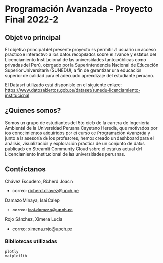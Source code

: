 # Programación Avanzada - Proyecto Final 2022-2


## Objetivo principal
El objetivo principal del presente proyecto es permitir al usuario un acceso práctico e interactivo a los datos recopilados sobre el avance y estatus del Licenciamiento Institucional de las universidades tanto públicas como privadas del Perú, otorgado por la Superintendencia Nacional de Educación Superior Universitaria (SUNEDU), a fin de garantizar una educación superior de calidad para el adecuado aprendizaje del estudiante peruano.

El Dataset utilizado está disponible en el siguiente enlace: https://www.datosabiertos.gob.pe/dataset/sunedu-licenciamiento-institucional

## ¿Quienes somos?
Somos un grupo de estudiantes del 5to ciclo de la carrera de Ingeniería Ambiental de la Universidad Peruana Cayetano Heredia, que motivados por los conocimientos adquiridos por el curso de Programación Avanzada y junto a la asesoría de los profesores, hemos creado un dashboard para el análisis, visualización y exploración práctica de un conjunto de datos publicado en Streamlit Community Cloud sobre el estatus actual del Licenciamiento Institucional de las universidades peruanas.

## Contáctanos
Chávez Escudero, Richerd Joacin
- correo: richerd.chavez@upch.pe

Damazo Minaya, Isai Calep
- correo: isai.damazo@upch.pe

Rojo Sánchez, Ximena Lucía
- correo: ximena.rojo@upch.pe

### Bibliotecas utilizadas
```
plotly
matplotlib

```

